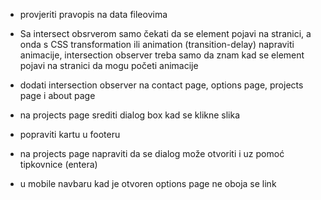 -   provjeriti pravopis na data fileovima

-   Sa intersect obsrverom samo čekati da se element pojavi na stranici, a onda s CSS transformation ili animation (transition-delay) napraviti animacije, intersection observer treba samo da znam kad se element pojavi na stranici da mogu početi animacije

-   dodati intersection observer na contact page, options page, projects page i about page

-   na projects page srediti dialog box kad se klikne slika

-   popraviti kartu u footeru

-   na projects page napraviti da se dialog može otvoriti i uz pomoć tipkovnice (entera)

-   u mobile navbaru kad je otvoren options page ne oboja se link
